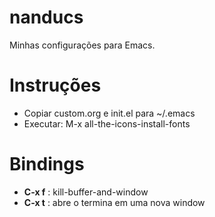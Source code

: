 # nanducs
Minhas configurações para Emacs.
<h1>Instruções</h1>
<ul>
	<li>Copiar custom.org e init.el para ~/.emacs</li>
	<li>Executar: M-x all-the-icons-install-fonts</li>
</ul>
<h1>Bindings</h1>
<ul>
	<li><strong>C-x f</strong> : kill-buffer-and-window </li>
	<li><strong>C-x t</strong> : abre o termina em uma nova window</li>
</ul>
